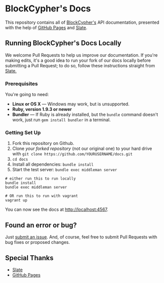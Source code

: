# BlockCypher's Docs

This repository contains all of [BlockCypher's](http://www.blockcypher.com) API documentation, presented with the help of [GitHub Pages](https://pages.github.com/) and [Slate](https://github.com/tripit/slate).

## Running BlockCypher's Docs Locally

We welcome Pull Requests to help us improve our documentation. If you're making edits, it's a good idea to run your fork of our docs locally before submitting a Pull Request; to do so, follow these instructions straight from [Slate.](https://github.com/tripit/slate)

### Prerequisites

You're going to need:

 - **Linux or OS X** — Windows may work, but is unsupported.
 - **Ruby, version 1.9.3 or newer**
 - **Bundler** — If Ruby is already installed, but the `bundle` command doesn't work, just run `gem install bundler` in a terminal.

### Getting Set Up

 1. Fork this repository on Github.
 2. Clone *your forked repository* (not our original one) to your hard drive with `git clone https://github.com/YOURUSERNAME/docs.git`
 3. `cd docs`
 4. Install all dependencies: `bundle install`
 5. Start the test server: `bundle exec middleman server`

```shell
# either run this to run locally
bundle install
bundle exec middleman server

# OR run this to run with vagrant
vagrant up
```
You can now see the docs at <http://localhost:4567>.

## Found an error or bug?

Just [submit an issue](https://github.com/blockcypher/docs/issues). And, of course, feel free to submit Pull Requests with bug fixes or proposed changes.

## Special Thanks

- [Slate](https://github.com/tripit/slate)
- [GitHub Pages](https://pages.github.com/)
